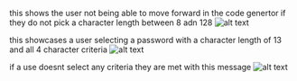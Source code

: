 this shows the user not being able to move forward in the code genertor if they do not pick a character length between 8 adn 128
![alt text](desktop/github.io/tylerlibstag_3/Readmefile/psg_1.jpg)

this showcases a user selecting a password with a character length of 13 and all 4 character criteria
![alt text](desktop/github.io/tylerlibstag_3/Readmefile/psg_2.jpg)

if a use doesnt select any criteria they are met with this message
![alt text](desktop/github.io/tylerlibstag_3/Readmefile/psg_3.jpg)